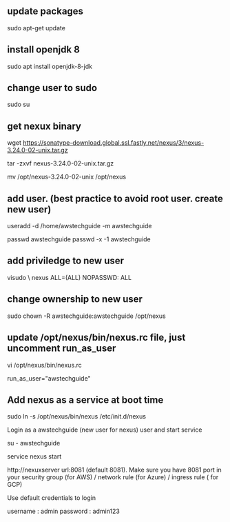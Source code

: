 
## update packages
sudo apt-get update

## install openjdk 8

sudo apt install openjdk-8-jdk 

## change user to sudo

sudo su

## get nexux binary 
wget https://sonatype-download.global.ssl.fastly.net/nexus/3/nexus-3.24.0-02-unix.tar.gz

tar -zxvf  nexus-3.24.0-02-unix.tar.gz

mv /opt/nexus-3.24.0-02-unix /opt/nexus

## add user. (best practice to avoid root user. create new user)

useradd -d /home/awstechguide -m awstechguide

passwd awstechguide passwd -x -1 awstechguide

## add priviledge to new user
visudo \\ nexus   ALL=(ALL)       NOPASSWD: ALL

## change ownership to new user
sudo chown -R awstechguide:awstechguide /opt/nexus


## update /opt/nexus/bin/nexus.rc file, just uncomment run_as_user

vi /opt/nexus/bin/nexus.rc

run_as_user="awstechguide"


## Add nexus as a service at boot time

sudo ln -s /opt/nexus/bin/nexus /etc/init.d/nexus

Login as a awstechguide (new user for nexus) user and start service

su - awstechguide

service nexus start


http://nexuxserver url:8081  (default 8081). Make sure you have 8081 port in your security group (for AWS) / network rule (for Azure) / ingress rule ( for GCP) 

Use default credentials to login

username : admin
password : admin123
